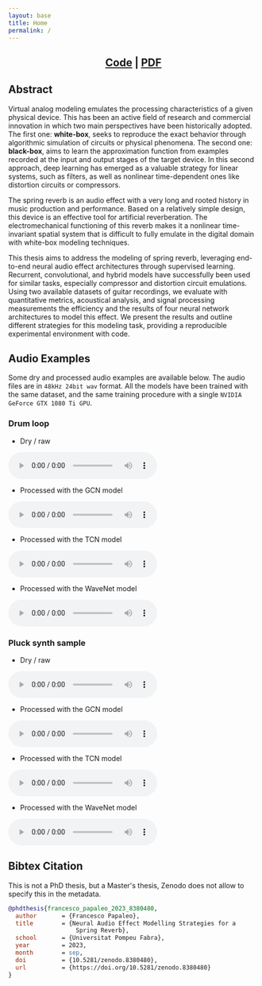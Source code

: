 ```yaml
---
layout: base
title: Home
permalink: /
---
```


<center>
<h2>
<a href="https://github.com/francescopapaleo/neural-audio-spring-reverb">Code</a> |
<a href="file:///Users/fra/Downloads/Francesco-Papaleo-Master-Thesis-2023.pdf">PDF</a>
</h2>
</center>


<h2>Abstract</h2>
<p>Virtual analog modeling emulates the processing characteristics of a given physical device. This has been an active
    field of research and commercial innovation in which two main perspectives have been historically adopted. The first
    one: <strong>white-box</strong>, seeks to reproduce the exact behavior through algorithmic simulation of circuits or
    physical phenomena. The second one: <strong>black-box</strong>, aims to learn the approximation function from
    examples recorded at the input and output stages of the target device. In this second approach, deep learning has
    emerged as a valuable strategy for linear systems, such as filters, as well as nonlinear time-dependent ones like
    distortion circuits or compressors.</p>

<p>The spring reverb is an audio effect with a very long and rooted history in music production and performance. Based
    on a relatively simple design, this device is an effective tool for artificial reverberation. The electromechanical
    functioning of this reverb makes it a nonlinear time-invariant spatial system that is difficult to fully emulate in
    the digital domain with white-box modeling techniques.</p>

<p>This thesis aims to address the modeling of spring reverb, leveraging end-to-end neural audio effect architectures
    through supervised learning. Recurrent, convolutional, and hybrid models have successfully been used for similar
    tasks, especially compressor and distortion circuit emulations. Using two available datasets of guitar recordings,
    we evaluate with quantitative metrics, acoustical analysis, and signal processing measurements the efficiency and
    the results of four neural network architectures to model this effect. We present the results and outline different
    strategies for this modeling task, providing a reproducible experimental environment with code.</p>

<h2>Audio Examples</h2>

Some dry and processed audio examples are available below. The audio files are in `48kHz 24bit wav` format.
All the models have been trained with the same dataset, and the same training procedure with a single `NVIDIA GeForce GTX 1080 Ti GPU`. 

<h3>Drum loop</h3>

- Dry / raw 

<audio src="assets/audio/raw/drums-48k24b.wav" controls preload></audio>

- Processed with the GCN model

<audio src="assets/audio/processed/drums-48k24b*gcn-3250.wav" controls preload></audio>

- Processed with the TCN model

<audio src="assets/audio/processed/drums-48k24b*tcn-3900-updated.wav" controls preload></audio>

- Processed with the WaveNet model

<audio src="assets/audio/processed/drums-48k24b*wavenet-900.wav" controls preload></audio>


<h3>Pluck synth sample</h3>

- Dry / raw

<audio src="assets/audio/raw/pluck-48k24b.wav" controls preload></audio>

- Processed with the GCN model

<audio src="assets/audio/processed/pluck-48k24b*gcn-3250.wav" controls preload></audio>

- Processed with the TCN model

<audio src="assets/audio/processed/pluck-48k24b*tcn-3900-updated.wav" controls preload></audio>

- Processed with the WaveNet model

<audio src="assets/audio/processed/pluck-48k24b*wavenet-900.wav" controls preload></audio>


<h2>Bibtex Citation</h2>

This is not a PhD thesis, but a Master's thesis, Zenodo does not allow to specify this in the metadata.  

```bibtex
@phdthesis{francesco_papaleo_2023_8380480,
  author       = {Francesco Papaleo},
  title        = {Neural Audio Effect Modelling Strategies for a 
                   Spring Reverb},
  school       = {Universitat Pompeu Fabra},
  year         = 2023,
  month        = sep,
  doi          = {10.5281/zenodo.8380480},
  url          = {https://doi.org/10.5281/zenodo.8380480}
}
```